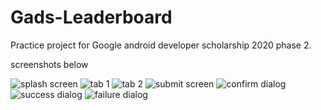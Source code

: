 # Gads-Leaderboard
Practice project for Google android developer scholarship 2020 phase 2.

screenshots below

![splash screen](https://github.com/joshbillionz/Gads-Leaderboard/blob/master/screenshots/1.png)
![tab 1](https://github.com/joshbillionz/Gads-Leaderboard/blob/master/screenshots/2.png)
![tab 2](https://github.com/joshbillionz/Gads-Leaderboard/blob/master/screenshots/3.png)
![submit screen](https://github.com/joshbillionz/Gads-Leaderboard/blob/master/screenshots/4.png)
![confirm dialog](https://github.com/joshbillionz/Gads-Leaderboard/blob/master/screenshots/5.png)
![success dialog](https://github.com/joshbillionz/Gads-Leaderboard/blob/master/screenshots/6.png)
![failure dialog](https://github.com/joshbillionz/Gads-Leaderboard/blob/master/screenshots/7.png)


